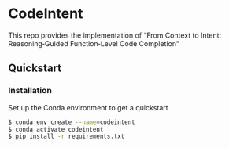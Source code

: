 # CodeIntent
 This repo provides the implementation of “From Context to Intent: Reasoning‑Guided Function‑Level Code Completion”

## Quickstart

### Installation
Set up the Conda environment to get a quickstart
```bash
$ conda env create --name=codeintent
$ conda activate codeintent
$ pip install -r requirements.txt
```